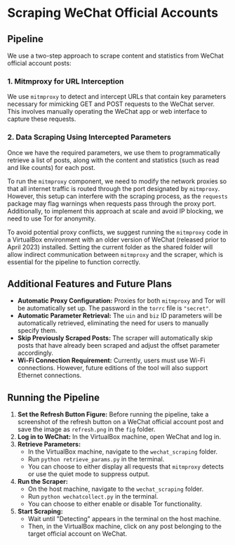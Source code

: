 # Scraping WeChat Official Accounts
## Pipeline
We use a two-step approach to scrape content and statistics from WeChat official account posts:

### 1. Mitmproxy for URL Interception
We use `mitmproxy` to detect and intercept URLs that contain key parameters necessary for mimicking GET and POST requests to the WeChat server. This involves manually operating the WeChat app or web interface to capture these requests.

### 2. Data Scraping Using Intercepted Parameters
Once we have the required parameters, we use them to programmatically retrieve a list of posts, along with the content and statistics (such as read and like counts) for each post.

To run the `mitmproxy` component, we need to modify the network proxies so that all internet traffic is routed through the port designated by `mitmproxy`. However, this setup can interfere with the scraping process, as the `requests` package may flag warnings when requests pass through the proxy port. Additionally, to implement this approach at scale and avoid IP blocking, we need to use Tor for anonymity.

To avoid potential proxy conflicts, we suggest running the `mitmproxy` code in a VirtualBox environment with an older version of WeChat (released prior to April 2023) installed. Setting the current folder as the shared folder will allow indirect communication between `mitmproxy` and the scraper, which is essential for the pipeline to function correctly.

## Additional Features and Future Plans

- **Automatic Proxy Configuration:** Proxies for both `mitmproxy` and Tor will be automatically set up. The password in the `torrc` file is `"secret"`.
- **Automatic Parameter Retrieval:** The `uin` and `biz` ID parameters will be automatically retrieved, eliminating the need for users to manually specify them.
- **Skip Previously Scraped Posts:** The scraper will automatically skip posts that have already been scraped and adjust the offset parameter accordingly.
- **Wi-Fi Connection Requirement:** Currently, users must use Wi-Fi connections. However, future editions of the tool will also support Ethernet connections.

## Running the Pipeline

1. **Set the Refresh Button Figure:** Before running the pipeline, take a screenshot of the refresh button on a WeChat official account post and save the image as `refresh.png` in the `fig` folder.
2. **Log in to WeChat:** In the VirtualBox machine, open WeChat and log in.
3. **Retrieve Parameters:**
    - In the VirtualBox machine, navigate to the `wechat_scraping` folder.
    - Run `python retrieve_params.py` in the terminal. 
    - You can choose to either display all requests that `mitmproxy` detects or use the quiet mode to suppress output.
4. **Run the Scraper:**
    - On the host machine, navigate to the `wechat_scraping` folder.
    - Run `python wechatcollect.py` in the terminal.
    - You can choose to either enable or disable Tor functionality.
5. **Start Scraping:**
    - Wait until "Detecting" appears in the terminal on the host machine.
    - Then, in the VirtualBox machine, click on any post belonging to the target official account on WeChat.
